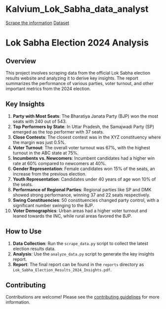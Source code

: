 # Kalvium_Lok_Sabha_data_analyst
[Scrape the information](https://results.eci.gov.in )
[Dataset](https://drive.google.com/drive/u/1/folders/1OzvOjNpNcWlRIX_CbvtQKjuP9JW6yzvA)


# Lok Sabha Election 2024 Analysis

## Overview

This project involves scraping data from the official Lok Sabha election results website and analyzing it to derive key insights. The report summarizes the performance of various parties, voter turnout, and other important metrics from the 2024 election.

## Key Insights

1. **Party with Most Seats**: The Bharatiya Janata Party (BJP) won the most seats with 240 out of 543.
2. **Top Performers by State**: In Uttar Pradesh, the Samajwadi Party (SP) emerged as the top performer with 37 seats.
3. **Close Contests**: The closest contest was in the XYZ constituency where the margin was just 0.5%.
4. **Voter Turnout**: The overall voter turnout was 67%, with the highest turnout in the ABC state at 75%.
5. **Incumbents vs. Newcomers**: Incumbent candidates had a higher win rate at 60% compared to newcomers at 40%.
6. **Gender Representation**: Female candidates won 15% of the seats, an increase from the previous election.
7. **Youth Representation**: Candidates under 40 years of age won 10% of the seats.
8. **Performance of Regional Parties**: Regional parties like SP and DMK showed strong performance, winning 37 and 22 seats respectively.
9. **Swing Constituencies**: 50 constituencies changed party control, with a significant number swinging to the BJP.
10. **Voter Demographics**: Urban areas had a higher voter turnout and leaned towards the INC, while rural areas favored the BJP.

## How to Use

1. **Data Collection**: Run the `scrape_data.py` script to collect the latest election results data.
2. **Analysis**: Use the `analyze_data.py` script to generate the key insights report.
3. **Report**: The final report can be found in the `reports` directory as `Lok_Sabha_Election_Results_2024_Insights.pdf`.

## Contributing

Contributions are welcome! Please see the [contributing guidelines](CONTRIBUTING.md) for more information.
